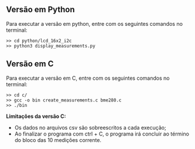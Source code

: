 ## Versão em Python
Para executar a versão em python, entre com os seguintes comandos no terminal:

```
>> cd python/lcd_16x2_i2c
>> python3 display_measurements.py
```

## Versão em C
Para executar a versão em C, entre com os seguintes comandos no terminal:
```
>> cd c/
>> gcc -o bin create_measurements.c bme280.c
>> ./bin
```

**Limitações da versão C:**
* Os dados no arquivos csv são sobreescritos a cada execução;
* Ao finalizar o programa com ctrl + C, o programa irá concluir ao término do bloco das 10 medições corrente.
